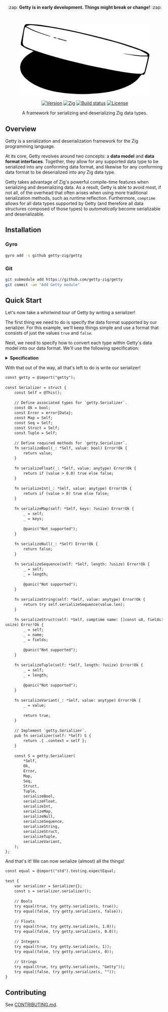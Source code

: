 <p align="center">:zap: <strong>Getty is in early development. Things might break or change!</strong> :zap:</p>
<br/>

<p align="center">
  <img alt="Getty" src="https://github.com/getty-zig/logo/blob/main/getty-solid.svg" width="410px">
  <br/>
  <br/>
  <a href="https://github.com/getty-zig/getty/releases/latest"><img alt="Version" src="https://img.shields.io/badge/version-N/A-e2725b.svg?style=flat-square"></a>
  <a href="https://ziglang.org/download"><img alt="Zig" src="https://img.shields.io/badge/zig-master-fd9930.svg?style=flat-square"></a>
  <a href="https://actions-badge.atrox.dev/getty-zig/getty/goto?ref=main"><img alt="Build status" src="https://img.shields.io/endpoint.svg?url=https%3A%2F%2Factions-badge.atrox.dev%2Fgetty-zig%2Fgetty%2Fbadge%3Fref%3Dmain&style=flat-square" /></a>
  <a href="https://github.com/getty-zig/getty/blob/main/LICENSE"><img alt="License" src="https://img.shields.io/badge/license-MIT-blue?style=flat-square"></a>
</p>

<p align="center">A framework for serializing and deserializing Zig data types.</p>

## Overview

Getty is a serialization and deserialization framework for the Zig programming
language.

At its core, Getty revolves around two concepts: a **data model** and **data
format interfaces**. Together, they allow for any supported data type to be
serialized into any conforming data format, and likewise for any conforming
data format to be deserialized into any Zig data type.

Getty takes advantage of Zig's powerful compile-time features when serializing
and deserializing data. As a result, Getty is able to avoid most, if not all,
of the overhead that often arises when using more traditional serialization
methods, such as runtime reflection. Furthermore, `comptime` allows for all
data types supported by Getty (and therefore all data structures composed of
those types) to *automatically* become serializable and deserializable.

## Installation

### Gyro

```sh
gyro add -s github getty-zig/getty
```

### Git

```sh
git submodule add https://github.com/getty-zig/getty
git commit -am "Add Getty module"
```

## Quick Start

Let's now take a whirlwind tour of Getty by writing a serializer!

The first thing we need to do is specify the data format supported by our
serializer. For this example, we'll keep things simple and use a format that
consists of just the values `true` and `false`.

Next, we need to specify how to convert each type within Getty's data model
into our data format. We'll use the following specification:

<details>
  <summary><b>Specification</b></summary>
  <br>

  <details>
  <summary>Booleans</summary>
  <br>
  <ul>
    <li><code>true</code> → <code>true</code></li>
    <li><code>false</code> → <code>true</code></li>
  </ul>
  </details>

  <details>
  <summary>Enums</summary>
  <br>
  <ul>
    <li>All variants → <code>true</code></li>
  </ul>
  </details>

  <details>
  <summary>Floats</summary>
  <br>
  <ul>
    <li>Value is <code>> 0.0</code> → <code>true</code></li>
    <li>Value is <code>≤ 0.0</code> → <code>false</code></li>
  </ul>
  </details>

  <details>
  <summary>Integers</summary>
  <br>
  <ul>
    <li>Value is <code>> 0</code> → <code>true</code></li>
    <li>Value is <code>≤ 0</code> → <code>false</code></li>
  </ul>
  </details>

  <details>
  <summary>Null</summary>
  <br>
  <ul>
    <li><code>null</code> → <code>true</code></li>
  </ul>
  </details>

  <details>
  <summary>Strings</summary>
  <br>
  <ul>
    <li>Length is <code>> 0</code> → <code>true</code></li>
    <li>Length is <code>0</code> → <code>false</code></li>
  </ul>
  </details>

  <details>
  <summary>Maps, Sequences, Structs, and Tuples</summary>
  <br>
  <ul>
    <li>Not supported for brevity.
  </ul>
  </details>
</details>

With that out of the way, all that's left to do is write our serializer!

```zig
const getty = @import("getty");

const Serializer = struct {
    const Self = @This();

    // Define associated types for `getty.Serializer`.
    const Ok = bool;
    const Error = error{Data};
    const Map = Self;
    const Seq = Self;
    const Struct = Self;
    const Tuple = Self;

    // Define required methods for `getty.Serializer`.
    fn serializeBool(_: *Self, value: bool) Error!Ok {
        return value;
    }

    fn serializeFloat(_: *Self, value: anytype) Error!Ok {
        return if (value > 0.0) true else false;
    }

    fn serializeInt(_: *Self, value: anytype) Error!Ok {
        return if (value > 0) true else false;
    }

    fn serializeMap(self: *Self, keys: ?usize) Error!Ok {
        _ = self;
        _ = keys;

        @panic("Not supported");
    }

    fn serializeNull(_: *Self) Error!Ok {
        return false;
    }

    fn serializeSequence(self: *Self, length: ?usize) Error!Ok {
        _ = self;
        _ = length;

        @panic("Not supported");
    }

    fn serializeString(self: *Self, value: anytype) Error!Ok {
        return try self.serializeSequence(value.len);
    }

    fn serializeStruct(self: *Self, comptime name: []const u8, fields: usize) Error!Ok {
        _ = self;
        _ = name;
        _ = fields;

        @panic("Not supported");
    }

    fn serializeTuple(self: *Self, length: ?usize) Error!Ok {
        _ = self;
        _ = length;

        @panic("Not supported");
    }

    fn serializeVariant(_: *Self, value: anytype) Error!Ok {
        _ = value;

        return true;
    }

    // Implement `getty.Serializer`.
    pub fn serializer(self: *Self) S {
        return .{ .context = self };
    }

    const S = getty.Serializer(
        *Self,
        Ok,
        Error,
        Map,
        Seq,
        Struct,
        Tuple,
        serializeBool,
        serializeFloat,
        serializeInt,
        serializeMap,
        serializeNull,
        serializeSequence,
        serializeString,
        serializeStruct,
        serializeTuple,
        serializeVariant,
    );
};
```

And that's it! We can now serialize (almost) all the things!

```zig
const equal = @import("std").testing.expectEqual;

test {
    var serializer = Serializer{};
    const s = serializer.serializer();

    // Bools
    try equal(true, try getty.serialize(s, true));
    try equal(false, try getty.serialize(s, false));

    // Floats
    try equal(true, try getty.serialize(s, 1.0));
    try equal(false, try getty.serialize(s, 0.0));

    // Integers
    try equal(true, try getty.serialize(s, 1));
    try equal(false, try getty.serialize(s, 0));

    // Strings
    try equal(true, try getty.serialize(s, "Getty"));
    try equal(false, try getty.serialize(s, ""));
}
```

<!-- let's look at the `getty.Serializer` interface, which we'll be implementing:

```zig
pub fn Serializer(
    // Implementer type
    comptime Context: type,

    // Associated types
    comptime O: type,
    comptime E: type,
    comptime M: type,
    comptime SE: type,
    comptime ST: type,
    comptime T: type,

    // Methods
    comptime boolFn: fn (Context, value: bool) E!O,
    comptime floatFn: fn (Context, value: anytype) E!O,
    comptime intFn: fn (Context, value: anytype) E!O,
    comptime nullFn: fn (Context) E!O,
    comptime sequenceFn: fn (Context, ?usize) E!SE,
    comptime stringFn: fn (Context, value: anytype) E!O,
    comptime mapFn: fn (Context, ?usize) E!M,
    comptime structFn: fn (Context, comptime []const u8, usize) E!ST,
    comptime tupleFn: fn (Context, ?usize) E!T,
    comptime variantFn: fn (Context, value: anytype) E!O,
) type
```

As you can see, interfaces in Getty are just functions.

The parameters of an interface specify what the interface requires from its
implementers. In this case, `getty.Serializer` requires:

1. The type of the implementer
2. Various associated types
3. Various methods

The return type of an interface is called the **interface type**. Whenever you
want to take a `getty.Serializer` as a function argument or call the
`serializeBool` method of a `getty.Serializer`, this type is what you use.

To implement an interface, you provide a function in your implementing type
that returns a value of the interface type. For example:

```zig
const MyType = struct {
    // Define implementor type
    const Self = @This();

    // Define required methods
    fn foo() void {}

    // Implement `Interface`
    pub fn interface(self: *Self) Interface(*Self, foo) {
        return .{ .context = self };
    }
};
``` -->

## Contributing

See [CONTRIBUTING.md](CONTRIBUTING.md).
